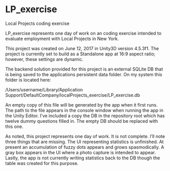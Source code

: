 # LP_exercise
Local Projects coding exercise

LP_exercise represents one day of work on an coding exercise intended to evaluate employment with Local Projects in New York.

This project was created on June 12, 2017 in Unity3D version 4.5.3f1. The project is currently set to build as a Standalone app at 16:9 aspect ratio; however, these settings are dynamic.

The backend solution provided for this project is an external SQLite DB that is being saved to the applications persistent data folder.  On my system this folder is located here:

/Users/username/Library/Application Support/DefaultCompany/localProjects_exercise/LP_exercise.db

An empty copy of this file will be generated by the app when it first runs.  The path to the file appears in the console window when running the app in the Unity Editor.  I’ve included a copy the DB in the repository root which has twelve dummy questions filled in.  The empty DB should be replaced with this one.

As noted, this project represents one day of work.  It is not complete.  I’ll note three things that are missing.  The UI representing statistics is unfinished.  At present an accumulation of fuzzy dots appears and grows spasmodically.  A gray box appears in the UI where a photo capture is intended to appear.  Lastly, the app is not currently writing statistics back to the DB though the table was created for this purpose.